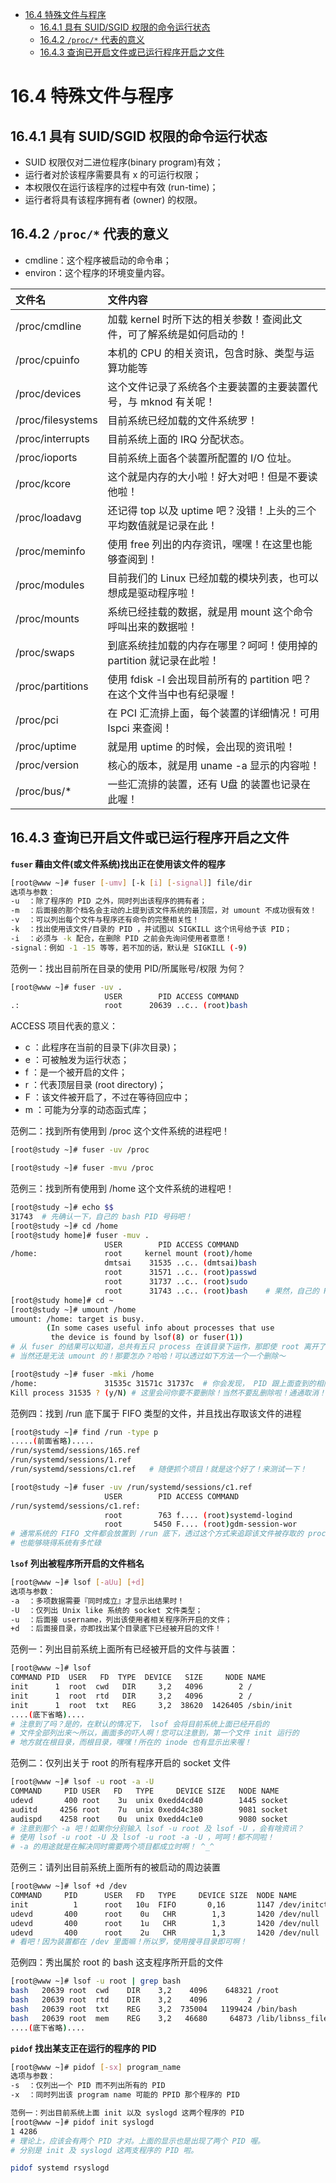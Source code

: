 <!-- TOC -->

- [16.4 特殊文件与程序](#164-特殊文件与程序)
    - [16.4.1 具有 SUID/SGID 权限的命令运行状态](#1641-具有-suidsgid-权限的命令运行状态)
    - [16.4.2 `/proc/*` 代表的意义](#1642-proc-代表的意义)
    - [16.4.3 查询已开启文件或已运行程序开启之文件](#1643-查询已开启文件或已运行程序开启之文件)

<!-- /TOC -->

# 16.4 特殊文件与程序

## 16.4.1 具有 SUID/SGID 权限的命令运行状态

* SUID 权限仅对二进位程序(binary program)有效；
* 运行者对於该程序需要具有 x 的可运行权限；
* 本权限仅在运行该程序的过程中有效 (run-time)；
* 运行者将具有该程序拥有者 (owner) 的权限。

## 16.4.2 `/proc/*` 代表的意义

* cmdline：这个程序被启动的命令串；
* environ：这个程序的环境变量内容。

文件名  |  文件内容
:---|:---
/proc/cmdline | 加载 kernel 时所下达的相关参数！查阅此文件，可了解系统是如何启动的！
/proc/cpuinfo |	本机的 CPU 的相关资讯，包含时脉、类型与运算功能等
/proc/devices |	这个文件记录了系统各个主要装置的主要装置代号，与 mknod 有关呢！
/proc/filesystems |	目前系统已经加载的文件系统罗！
/proc/interrupts  |	目前系统上面的 IRQ 分配状态。
/proc/ioports |	目前系统上面各个装置所配置的 I/O 位址。
/proc/kcore |	这个就是内存的大小啦！好大对吧！但是不要读他啦！
/proc/loadavg |	还记得 top 以及 uptime 吧？没错！上头的三个平均数值就是记录在此！
/proc/meminfo |	使用 free 列出的内存资讯，嘿嘿！在这里也能够查阅到！
/proc/modules |	目前我们的 Linux 已经加载的模块列表，也可以想成是驱动程序啦！
/proc/mounts  |	系统已经挂载的数据，就是用 mount 这个命令呼叫出来的数据啦！
/proc/swaps |	到底系统挂加载的内存在哪里？呵呵！使用掉的 partition 就记录在此啦！
/proc/partitions  |	使用 fdisk -l 会出现目前所有的 partition 吧？在这个文件当中也有纪录喔！
/proc/pci |	在 PCI 汇流排上面，每个装置的详细情况！可用 lspci 来查阅！
/proc/uptime  |	就是用 uptime 的时候，会出现的资讯啦！
/proc/version |	核心的版本，就是用 uname -a 显示的内容啦！
/proc/bus/* |	一些汇流排的装置，还有 U盘 的装置也记录在此喔！

## 16.4.3 查询已开启文件或已运行程序开启之文件

**`fuser` 藉由文件(或文件系统)找出正在使用该文件的程序**

```bash
[root@www ~]# fuser [-umv] [-k [i] [-signal]] file/dir
选项与参数：
-u  ：除了程序的 PID 之外，同时列出该程序的拥有者；
-m  ：后面接的那个档名会主动的上提到该文件系统的最顶层，对 umount 不成功很有效！
-v  ：可以列出每个文件与程序还有命令的完整相关性！
-k  ：找出使用该文件/目录的 PID ，并试图以 SIGKILL 这个讯号给予该 PID；
-i  ：必须与 -k 配合，在删除 PID 之前会先询问使用者意愿！
-signal：例如 -1 -15 等等，若不加的话，默认是 SIGKILL (-9) 
```

范例一：找出目前所在目录的使用 PID/所属账号/权限 为何？

```bash
[root@www ~]# fuser -uv .
                     USER        PID ACCESS COMMAND
.:                   root      20639 ..c.. (root)bash
```

ACCESS 项目代表的意义：

* c ：此程序在当前的目录下(非次目录)；
* e ：可被触发为运行状态；
* f ：是一个被开启的文件；
* r ：代表顶层目录 (root directory)；
* F ：该文件被开启了，不过在等待回应中；
* m ：可能为分享的动态函式库；

范例二：找到所有使用到 /proc 这个文件系统的进程吧！

```bash
[root@study ~]# fuser -uv /proc

[root@study ~]# fuser -mvu /proc
```

范例三：找到所有使用到 /home 这个文件系统的进程吧！

```bash
[root@study ~]# echo $$
31743  # 先确认一下，自己的 bash PID 号码吧！
[root@study ~]# cd /home
[root@study home]# fuser -muv .
                     USER        PID ACCESS COMMAND
/home:               root     kernel mount (root)/home
                     dmtsai    31535 ..c.. (dmtsai)bash
                     root      31571 ..c.. (root)passwd
                     root      31737 ..c.. (root)sudo
                     root      31743 ..c.. (root)bash    # 果然，自己的 PID 在啊！
[root@study home]# cd ~
[root@study ~]# umount /home
umount: /home: target is busy.
        (In some cases useful info about processes that use
         the device is found by lsof(8) or fuser(1))
# 从 fuser 的结果可以知道，总共有五只 process 在该目录下运作，那即使 root 离开了 /home，
# 当然还是无法 umount 的！那要怎办？哈哈！可以透过如下方法一个一个删除～

[root@study ~]# fuser -mki /home
/home:               31535c 31571c 31737c  # 你会发现， PID 跟上面查到的相同！
Kill process 31535 ? (y/N) # 这里会问你要不要删除！当然不要乱删除啦！通通取消！
```

范例四：找到 /run 底下属于 FIFO 类型的文件，并且找出存取该文件的进程

```bash
[root@study ~]# find /run -type p
.....(前面省略).....
/run/systemd/sessions/165.ref
/run/systemd/sessions/1.ref
/run/systemd/sessions/c1.ref   # 随便抓个项目！就是这个好了！来测试一下！

[root@study ~]# fuser -uv /run/systemd/sessions/c1.ref
                     USER        PID ACCESS COMMAND
/run/systemd/sessions/c1.ref:
                     root        763 f.... (root)systemd-logind
                     root       5450 F.... (root)gdm-session-wor
# 通常系统的 FIFO 文件都会放置到 /run 底下，透过这个方式来追踪该文件被存取的 process！
# 也能够晓得系统有多忙碌
```

**`lsof` 列出被程序所开启的文件档名**

```bash
[root@www ~]# lsof [-aUu] [+d]
选项与参数：
-a  ：多项数据需要『同时成立』才显示出结果时！
-U  ：仅列出 Unix like 系统的 socket 文件类型；
-u  ：后面接 username，列出该使用者相关程序所开启的文件；
+d  ：后面接目录，亦即找出某个目录底下已经被开启的文件！
```

范例一：列出目前系统上面所有已经被开启的文件与装置：

```bash
[root@www ~]# lsof
COMMAND PID  USER   FD  TYPE  DEVICE   SIZE     NODE NAME
init      1  root  cwd   DIR     3,2   4096        2 /
init      1  root  rtd   DIR     3,2   4096        2 /
init      1  root  txt   REG     3,2  38620  1426405 /sbin/init
....(底下省略)....
# 注意到了吗？是的，在默认的情况下， lsof 会将目前系统上面已经开启的
# 文件全部列出来～所以，画面多的吓人啊！您可以注意到，第一个文件 init 运行的
# 地方就在根目录，而根目录，嘿嘿！所在的 inode 也有显示出来喔！
```

范例二：仅列出关于 root 的所有程序开启的 socket 文件

```bash
[root@www ~]# lsof -u root -a -U
COMMAND     PID USER   FD   TYPE     DEVICE SIZE   NODE NAME
udevd       400 root    3u  unix 0xedd4cd40        1445 socket
auditd     4256 root    7u  unix 0xedd4c380        9081 socket
audispd    4258 root    0u  unix 0xedd4c1e0        9080 socket
# 注意到那个 -a 吧！如果你分别输入 lsof -u root 及 lsof -U ，会有啥资讯？
# 使用 lsof -u root -U 及 lsof -u root -a -U ，呵呵！都不同啦！
# -a 的用途就是在解决同时需要两个项目都成立时啊！ ^_^
```

范例三：请列出目前系统上面所有的被启动的周边装置

```bash
[root@www ~]# lsof +d /dev
COMMAND     PID      USER   FD   TYPE     DEVICE SIZE  NODE NAME
init          1      root   10u  FIFO       0,16       1147 /dev/initctl
udevd       400      root    0u   CHR        1,3       1420 /dev/null
udevd       400      root    1u   CHR        1,3       1420 /dev/null
udevd       400      root    2u   CHR        1,3       1420 /dev/null
# 看吧！因为装置都在 /dev 里面嘛！所以罗，使用搜寻目录即可啊！
```

范例四：秀出属於 root 的 bash 这支程序所开启的文件

```bash
[root@www ~]# lsof -u root | grep bash
bash   20639 root  cwd    DIR    3,2    4096    648321 /root
bash   20639 root  rtd    DIR    3,2    4096         2 /
bash   20639 root  txt    REG    3,2  735004   1199424 /bin/bash
bash   20639 root  mem    REG    3,2   46680     64873 /lib/libnss_files-2.5.so
....(底下省略)....
```

**`pidof` 找出某支正在运行的程序的 PID**

```bash
[root@www ~]# pidof [-sx] program_name
选项与参数：
-s  ：仅列出一个 PID 而不列出所有的 PID
-x  ：同时列出该 program name 可能的 PPID 那个程序的 PID
```

```bash
范例一：列出目前系统上面 init 以及 syslogd 这两个程序的 PID
[root@www ~]# pidof init syslogd
1 4286
# 理论上，应该会有两个 PID 才对。上面的显示也是出现了两个 PID 喔。
# 分别是 init 及 syslogd 这两支程序的 PID 啦。
```

```bash
pidof systemd rsyslogd
```